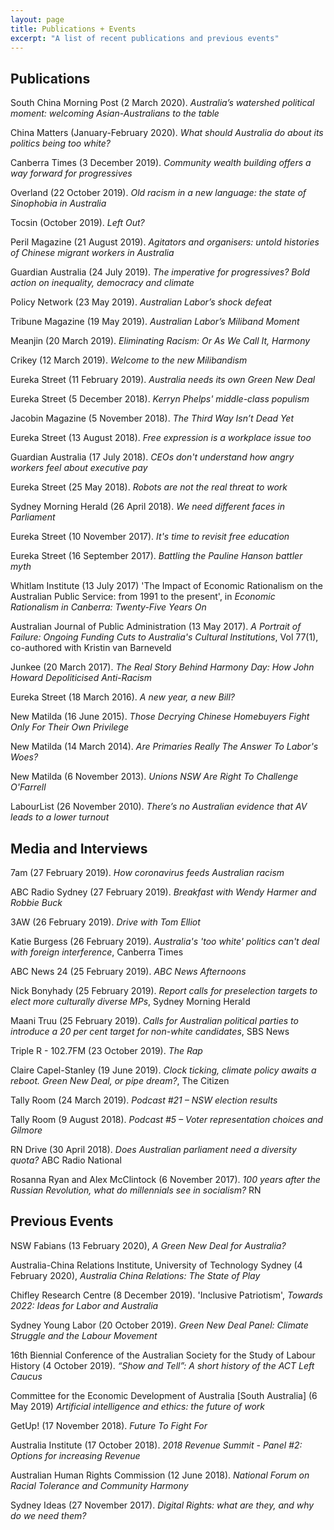 ```yaml
---
layout: page
title: Publications + Events
excerpt: "A list of recent publications and previous events"
---
```



<h2>Publications</h2>
<p>South China Morning Post (2 March 2020). <i>Australia’s watershed political moment: welcoming Asian-Australians to the table</i>
<p>China Matters (January-February 2020). <i>What should Australia do about its politics being too white?</i>
<p>Canberra Times (3 December 2019). <i>Community wealth building offers a way forward for progressives</i>
<p>Overland (22 October 2019). <i>Old racism in a new language: the state of Sinophobia in Australia</i>
<p>Tocsin (October 2019). <i>Left Out?</i>
<p>Peril Magazine (21 August 2019). <i>Agitators and organisers: untold histories of Chinese migrant workers in Australia</i>
<p>Guardian Australia (24 July 2019). <i>The imperative for progressives? Bold action on inequality, democracy and climate</i>
<p>Policy Network (23 May 2019). <i>Australian Labor’s shock defeat</i>
<p>Tribune Magazine (19 May 2019). <i>Australian Labor’s Miliband Moment</i>
<p>Meanjin (20 March 2019). <i>Eliminating Racism: Or As We Call It, Harmony</i>
<p>Crikey (12 March 2019). <i>Welcome to the new Milibandism</i>
<p>Eureka Street (11 February 2019). <i>Australia needs its own Green New Deal</i>
<p>Eureka Street (5 December 2018). <i>Kerryn Phelps' middle-class populism</i>
<p>Jacobin Magazine (5 November 2018). <i>The Third Way Isn’t Dead Yet</i>
<p>Eureka Street (13 August 2018). <i>Free expression is a workplace issue too</i>
<p>Guardian Australia (17 July 2018). <i>CEOs don't understand how angry workers feel about executive pay</i>
<p>Eureka Street (25 May 2018). <i>Robots are not the real threat to work</i>
<p>Sydney Morning Herald (26 April 2018). <i>We need different faces in Parliament</i>
<p>Eureka Street (10 November 2017). <i>It's time to revisit free education</i>
<p>Eureka Street (16 September 2017). <i>Battling the Pauline Hanson battler myth</i>
<p>Whitlam Institute (13 July 2017) 'The Impact of Economic Rationalism on the Australian Public Service: from 1991 to the present', in <i>Economic Rationalism in Canberra: Twenty-Five Years On</i>
<p>Australian Journal of Public Administration (13 May 2017). <i>A Portrait of Failure: Ongoing Funding Cuts to Australia's Cultural Institutions</i>, Vol 77(1), co-authored with Kristin van Barneveld
<p>Junkee (20 March 2017). <i>The Real Story Behind Harmony Day: How John Howard Depoliticised Anti-Racism</i>
<p>Eureka Street (18 March 2016). <i>A new year, a new Bill?</i>
<p>New Matilda (16 June 2015). <i>Those Decrying Chinese Homebuyers Fight Only For Their Own Privilege</i>
<p>New Matilda (14 March 2014). <i>Are Primaries Really The Answer To Labor's Woes?</i>
<p>New Matilda (6 November 2013). <i>Unions NSW Are Right To Challenge O'Farrell</i>
<p>LabourList (26 November 2010). <i>There’s no Australian evidence that AV leads to a lower turnout</i>
<p>
<h2>Media and Interviews</h2>
<p>7am (27 February 2019). <i>How coronavirus feeds Australian racism</i>
<p>ABC Radio Sydney (27 February 2019). <i>Breakfast with Wendy Harmer and Robbie Buck</i>
<p>3AW (26 February 2019). <i>Drive with Tom Elliot</i>
<p>Katie Burgess (26 February 2019). <i>Australia's 'too white' politics can't deal with foreign interference</i>, Canberra Times
<p>ABC News 24 (25 February 2019).  <i>ABC News Afternoons</i>
<p>Nick Bonyhady (25 February 2019). <i>Report calls for preselection targets to elect more culturally diverse MPs</i>, Sydney Morning Herald
<p>Maani Truu (25 February 2019). <i>Calls for Australian political parties to introduce a 20 per cent target for non-white candidates</i>, SBS News
<p>Triple R - 102.7FM (23 October 2019). <i>The Rap</i>
<p>Claire Capel-Stanley (19 June 2019). <i>Clock ticking, climate policy awaits a reboot. Green New Deal, or pipe dream?</i>, The Citizen
<p>Tally Room (24 March 2019). <i>Podcast #21 – NSW election results</i>
<p>Tally Room (9 August 2018). <i>Podcast #5 – Voter representation choices and Gilmore</i>
<p>RN Drive (30 April 2018). <i>Does Australian parliament need a diversity quota?</i> ABC Radio National
<p>Rosanna Ryan and Alex McClintock (6 November 2017). <i>100 years after the Russian Revolution, what do millennials see in socialism?</i> RN
<p>
<h2>Previous Events</h2>
<p>NSW Fabians (13 February 2020), <i>A Green New Deal for Australia?</i>
<p>Australia-China Relations Institute, University of Technology Sydney (4 February 2020), <i>Australia China Relations: The State of Play</i>
<p>Chifley Research Centre (8 December 2019). 'Inclusive Patriotism', <i>Towards 2022: Ideas for Labor and Australia</i>
<p>Sydney Young Labor (20 October 2019). <i>Green New Deal Panel: Climate Struggle and the Labour Movement</i>
<p>16th Biennial Conference of the Australian Society for the Study of Labour History (4 October 2019). <i>“Show and Tell”: A short history of the ACT Left Caucus</i>
<p>Committee for the Economic Development of Australia [South Australia] (6 May 2019) <i>Artificial intelligence and ethics: the future of work</i>
<p>GetUp! (17 November 2018). <i>Future To Fight For</i>
<p>Australia Institute (17 October 2018). <i>2018 Revenue Summit - Panel #2: Options for increasing Revenue</i>
<p>Australian Human Rights Commission (12 June 2018). <i>National Forum on Racial Tolerance and Community Harmony</i>
<p>Sydney Ideas (27 November 2017). <i>Digital Rights: what are they, and why do we need them?</i>
